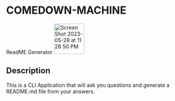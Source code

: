# COMEDOWN-MACHINE
ReadME Generator
<img width="82" alt="Screen Shot 2023-05-28 at 11 28 50 PM" src="https://github.com/magjoker/COMEDOWN-MACHINE/assets/118233640/fd924459-c244-4125-b961-8d55b171a0c0">
## Description
This is a CLI Application that will ask you questions and generate a README.md file from your answers. 
